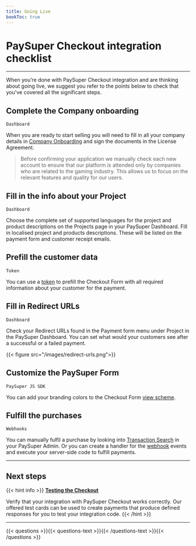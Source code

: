 ```yaml
---
title: Going Live
bookToc: true
---
```


# PaySuper Checkout integration checklist
***

When you’re done with PaySuper Checkout integration and are thinking about going live, we suggest you refer to the points below to check that you've covered all the significant steps.

## Complete the Company onboarding

`Dashboard`

When you are ready to start selling you will need to fill in all your company details in [Company Onboarding](https://paysupermgmt.tst.protocol.one/company) and sign the documents in the License Agreement.

> Before confirming your application we manually check each new account to ensure that our platform is attended only by companies who are related to the gaming industry. This allows us to focus on the relevant features and quality for our users.

## Fill in the info about your Project

`Dashboard`

Choose the complete set of supported languages for the project and product descriptions on the Projects page in your PaySuper Dashboard. Fill in localised project and products descriptions. These will be listed on the payment form and customer receipt emails.

## Prefill the customer data

`Token`

You can use a [token](/docs/payments/token/) to prefill the Checkout Form with all required information about your customer for the payment.

## Fill in Redirect URLs

`Dashboard`

Check your Redirect URLs found in the Payment form menu under Project in the PaySuper Dashboard. You can set what would your customers see after a successful or a failed payment.

{{< figure src="/images/redirect-urls.png">}}

## Customize the PaySuper Form

`PaySuper JS SDK`

You can add your branding colors to the Checkout Form [view scheme](https://github.com/paysuper/paysuper-js-sdk/blob/master/docs/CUSTOMIZATION.md#available-parameters-of-viewschemeconfig).

## Fulfill the purchases

`Webhooks`

You can manually fulfil a purchase by looking into [Transaction Search](/docs/payments/fulfillment/#fulfilling-purchases-with-the-dashboard) in your PaySuper Admin. Or you can create a handler for the [webhook](/docs/payments/fulfillment/#fulfilling-purchases-with-webhooks) events and execute your server-side code to fulfill payments.

***

## Next steps

{{< hint info >}}
[**Testing the Checkout**](/docs/payments/testing/)

Verify that your integration with PaySuper Checkout works correctly. Our offered test cards can be used to create payments that produce defined responses for you to test your integration code.
{{< /hint >}}

***

{{< questions >}}{{< questions-text >}}{{< /questions-text >}}{{< /questions >}}
